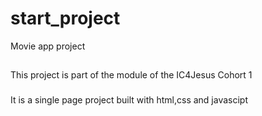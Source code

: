 # start_project

Movie app project
##
This project is part of the module of the IC4Jesus Cohort 1

###
It is a single page project built with html,css and javascipt
